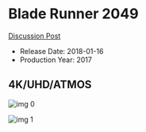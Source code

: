 # Blade Runner 2049

[Discussion Post](https://www.avsforum.com/threads/bass-eq-for-filtered-movies.2995212/post-56737562)

* Release Date: 2018-01-16
* Production Year: 2017

## 4K/UHD/ATMOS

![img 0](https://i.imgur.com/7021ZCp.jpg)

![img 1](https://i.imgur.com/oVZ7zhH.jpg)

